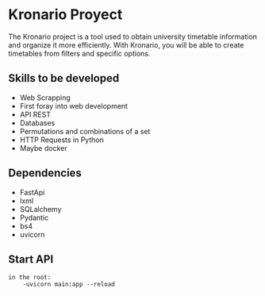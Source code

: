 # Kronario Proyect
The Kronario project is a tool used to obtain university timetable information and organize it more efficiently. With Kronario, you will be able to create timetables from filters and specific options.

## Skills to be developed

* Web Scrapping
* First foray into web development
* API REST
* Databases
* Permutations and combinations of a set 
* HTTP Requests in Python
* Maybe docker

## Dependencies
* FastApi
* lxml
* SQLalchemy
* Pydantic
* bs4
* uvicorn

## Start API
    in the root:
        -uvicorn main:app --reload